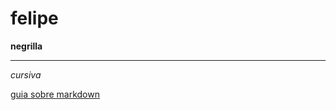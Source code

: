 # felipe

**negrilla**

---
*cursiva*

[guia sobre markdown](https://www.markdownguide.org/cheat-sheet/)

